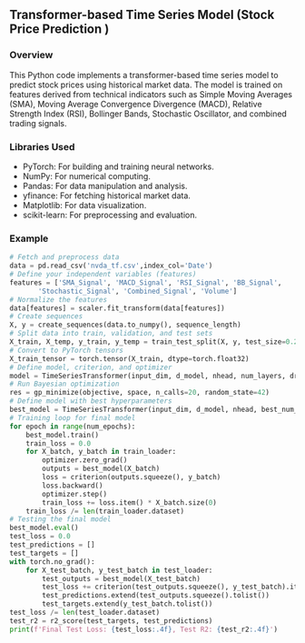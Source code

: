 ## Transformer-based Time Series Model (Stock Price Prediction )

### Overview
This Python code implements a transformer-based time series model to predict stock prices using historical market data. The model is trained on features derived from technical indicators such as Simple Moving Averages (SMA), Moving Average Convergence Divergence (MACD), Relative Strength Index (RSI), Bollinger Bands, Stochastic Oscillator, and combined trading signals.

### Libraries Used
- PyTorch: For building and training neural networks.
- NumPy: For numerical computing.
- Pandas: For data manipulation and analysis.
- yfinance: For fetching historical market data.
- Matplotlib: For data visualization.
- scikit-learn: For preprocessing and evaluation.



### Example
```python
# Fetch and preprocess data
data = pd.read_csv('nvda_tf.csv',index_col='Date')
# Define your independent variables (features)
features = ['SMA_Signal', 'MACD_Signal', 'RSI_Signal', 'BB_Signal',
       'Stochastic_Signal', 'Combined_Signal', 'Volume']
# Normalize the features
data[features] = scaler.fit_transform(data[features])
# Create sequences
X, y = create_sequences(data.to_numpy(), sequence_length)
# Split data into train, validation, and test sets
X_train, X_temp, y_train, y_temp = train_test_split(X, y, test_size=0.2, random_state=42)
# Convert to PyTorch tensors
X_train_tensor = torch.tensor(X_train, dtype=torch.float32)
# Define model, criterion, and optimizer
model = TimeSeriesTransformer(input_dim, d_model, nhead, num_layers, dropout)
# Run Bayesian optimization
res = gp_minimize(objective, space, n_calls=20, random_state=42)
# Define model with best hyperparameters
best_model = TimeSeriesTransformer(input_dim, d_model, nhead, best_num_layers, best_dropout)
# Training loop for final model
for epoch in range(num_epochs):
    best_model.train()
    train_loss = 0.0
    for X_batch, y_batch in train_loader:
        optimizer.zero_grad()
        outputs = best_model(X_batch)
        loss = criterion(outputs.squeeze(), y_batch)
        loss.backward()
        optimizer.step()
        train_loss += loss.item() * X_batch.size(0)
    train_loss /= len(train_loader.dataset)
# Testing the final model
best_model.eval()
test_loss = 0.0
test_predictions = []
test_targets = []
with torch.no_grad():
    for X_test_batch, y_test_batch in test_loader:
        test_outputs = best_model(X_test_batch)
        test_loss += criterion(test_outputs.squeeze(), y_test_batch).item() * X_test_batch.size(0)
        test_predictions.extend(test_outputs.squeeze().tolist())
        test_targets.extend(y_test_batch.tolist())
test_loss /= len(test_loader.dataset)
test_r2 = r2_score(test_targets, test_predictions)
print(f'Final Test Loss: {test_loss:.4f}, Test R2: {test_r2:.4f}')
```

